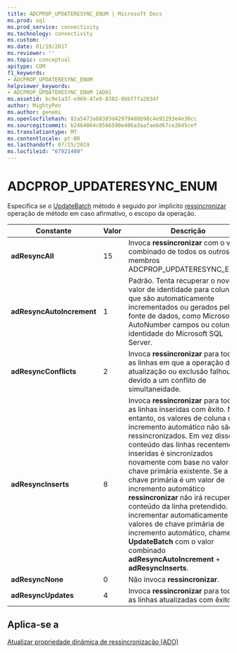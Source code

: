 ```yaml
---
title: ADCPROP_UPDATERESYNC_ENUM | Microsoft Docs
ms.prod: sql
ms.prod_service: connectivity
ms.technology: connectivity
ms.custom: ''
ms.date: 01/19/2017
ms.reviewer: ''
ms.topic: conceptual
apitype: COM
f1_keywords:
- ADCPROP_UPDATERESYNC_ENUM
helpviewer_keywords:
- ADCPROP_UPDATERESYNC_ENUM [ADO]
ms.assetid: bc9e1a37-e969-47e9-8382-0bbfffa2034f
author: MightyPen
ms.author: genemi
ms.openlocfilehash: 82a5473a68303d429794d8b98c4e91293e4e30cc
ms.sourcegitcommit: b2464064c0566590e486a3aafae6d67ce2645cef
ms.translationtype: MT
ms.contentlocale: pt-BR
ms.lasthandoff: 07/15/2019
ms.locfileid: "67921400"
---
```

# <a name="adcpropupdateresyncenum"></a>ADCPROP_UPDATERESYNC_ENUM
Especifica se o [UpdateBatch](../../../ado/reference/ado-api/updatebatch-method.md) método é seguido por implícito [ressincronizar](../../../ado/reference/ado-api/resync-method.md) operação de método em caso afirmativo, o escopo da operação.  
  
|Constante|Valor|Descrição|  
|--------------|-----------|-----------------|  
|**adResyncAll**|15|Invoca **ressincronizar** com o valor combinado de todos os outros membros ADCPROP_UPDATERESYNC_ENUM.|  
|**adResyncAutoIncrement**|1|Padrão. Tenta recuperar o novo valor de identidade para colunas que são automaticamente incrementados ou gerados pela fonte de dados, como Microsoft Jet AutoNumber campos ou colunas de identidade do Microsoft SQL Server.|  
|**adResyncConflicts**|2|Invoca **ressincronizar** para todas as linhas em que a operação de atualização ou exclusão falhou devido a um conflito de simultaneidade.|  
|**adResyncInserts**|8|Invoca **ressincronizar** para todas as linhas inseridas com êxito. No entanto, os valores de coluna de incremento automático não são ressincronizados. Em vez disso, o conteúdo das linhas recentemente inseridas é sincronizados novamente com base no valor da chave primária existente. Se a chave primária é um valor de incremento automático **ressincronizar** não irá recuperar o conteúdo da linha pretendido. Para incrementar automaticamente valores de chave primária de incremento automático, chame **UpdateBatch** com o valor combinado **adResyncAutoIncrement** + **adResyncInserts**.|  
|**adResyncNone**|0|Não invoca **ressincronizar**.|  
|**adResyncUpdates**|4|Invoca **ressincronizar** para todas as linhas atualizadas com êxito.|  
  
## <a name="applies-to"></a>Aplica-se a  
 [Atualizar propriedade dinâmica de ressincronização (ADO)](../../../ado/reference/ado-api/update-resync-property-dynamic-ado.md)
